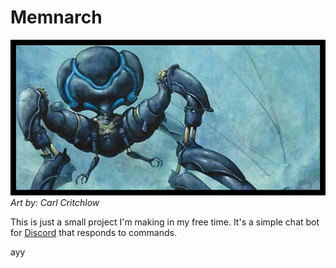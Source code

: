 # Memnarch
![Memnarch](memnarch_bordered.png) *Art by: Carl Critchlow*

This is just a small project I'm making in my free time.
It's a simple chat bot for [Discord](https://discordapp.com/) that responds to commands.

ayy
